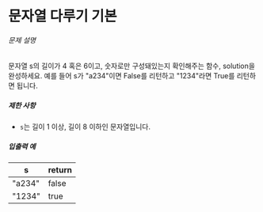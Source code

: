 # 문자열 다루기 기본
<h6 class="guide-section-title">문제 설명</h6>
      <div class="markdown solarized-dark"><p>문자열 s의 길이가 4 혹은 6이고, 숫자로만 구성돼있는지 확인해주는 함수, solution을 완성하세요. 예를 들어 s가 &quot;a234&quot;이면 False를 리턴하고 &quot;1234&quot;라면 True를 리턴하면 됩니다.</p>

<h5>제한 사항</h5>

<ul>
<li><code>s</code>는 길이 1 이상, 길이 8 이하인 문자열입니다.</li>
</ul>

<h5>입출력 예</h5>
<table class="table">
        <thead><tr>
<th>s</th>
<th>return</th>
</tr>
</thead>
        <tbody><tr>
<td>&quot;a234&quot;</td>
<td>false</td>
</tr>
<tr>
<td>&quot;1234&quot;</td>
<td>true</td>
</tr>
</tbody>
      </table></div>